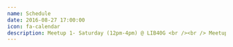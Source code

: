 ```yaml
---
name: Schedule
date: 2016-08-27 17:00:00
icon: fa-calendar
description: Meetup 1- Saturday (12pm-4pm) @ LIB40G <br /><br /> Meetup 2- Sunday (3-6pm) @ LIB40G
---
```

